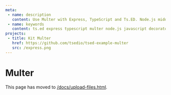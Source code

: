```yaml
---
meta:
 - name: description
   content: Use Multer with Express, TypeScript and Ts.ED. Node.js middleware for handling `multipart/form-data`.
 - name: keywords
   content: ts.ed express typescript multer node.js javascript decorators
projects:   
 - title: Kit Multer
   href: https://github.com/tsedio/tsed-example-multer
   src: /express.png     
---
```

# Multer

This page has moved to [/docs/upload-files.html](/docs/upload-files.html).